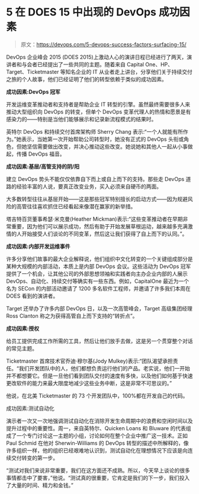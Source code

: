 # 5 在 DOES 15 中出现的 DevOps 成功因素

> 原文：<https://devops.com/5-devops-success-factors-surfacing-15/>

DevOps 企业峰会 2015 (DOES 2015)上激动人心的演讲日程已经进行了两天，演讲者和与会者已经提出了一些共同的主题。随着来自 Capital One、HP、Target、Ticketmaster 等知名企业的 IT 从业者走上讲台，分享他们关于持续交付之旅的个人故事，他们已经证明了他们的转型依赖于类似的成功因素。

**成功因素:DevOps 冠军**

开发运维变革推动者和支持者是帮助企业 IT 转型的引擎。虽然最终需要很多人来推动大型组织向 DevOps 的转变，但单个 DevOps 变革代理人的热情和愿景是有感染力的——特别是当他们能够展示和记录新流程模式的结果时。

英特尔 DevOps 和持续交付首席架构师 Sherry Chang 表示:“一个人就能有所作为。”她表示，当她第一次开始帮助公司转型时，她没有正式的 DevOps 头衔或角色，但她坚信需要做出改变，并决心推动这些改变。她说她和其他人一起从小事做起，传播 DevOps 福音。

**成功因素:基层/高管支持的阴/阳**

建立 DevOps 势头不能仅仅依靠自下而上或自上而下的支持。那些走 DevOps 道路的经验丰富的人说，要真正改变业务，买入必须来自硬币的两面。

大多数转型往往从基层开始——这是那些冠军特别擅长的启动方式——因为规避风险的高管往往喜欢抓住已经看起来像潜在赢家的新举措。

塔吉特百货董事希瑟·米克曼(Heather Mickman)表示:“这些变革推动者在早期非常重要，因为他们可以展示成功，然后有助于开始发展草根运动，越来越多充满激情的人开始接受人们谈论的不同变革，然后这让我们获得了自上而下的认同。”。

**成功因素:内部开发运维事件**

许多分享他们故事的最大企业解释说，他们组织中文化转变的一个关键组成部分是某种大规模的内部活动，本质上是内部 DevOps 会议。这些活动为 DevOps 冠军提供了一个机会，让其他公司的外部思想领袖和实践者向主办企业内部的人展示 DevOps、自动化、持续交付等确实有一些东西。例如，CapitalOne 最近为一个名为 SECon 的内部活动邀请了 1200 多名软件工程师，并邀请了许多我们本周在 DOES 看到的演讲者。

Target 还举办了许多内部 DevOps 日，以及一次高管峰会，Target 高级集团经理 Ross Clanton 称之为获得高管自上而下支持的“转折点”。

**成功因素:授权**

给员工提供完成工作所需的工具，然后让他们放手去做，这是另一个贯穿整个对话的常见主题。

Ticketmaster 首席技术官乔迪·穆尔基(Jody Mulkey)表示:“团队渴望承担责任。“我们开发团队中的人，他们都想负责运行他们的产品。老实说，他们一开始并不都想要它。但是一旦他们看到团队交付的速度有多快，以及他们如何基于快速更改软件的能力来最大限度地减少这些业务中断，这是非常不可思议的。”

他说，在北美 Ticketmaster 的 73 个开发团队中，100%都在开发自己的代码。

成功因素:测试自动化

演示者一次又一次地强调测试自动化在消除开发生命周期中的浪费和空闲时间以及提升过程中的重要性。周一，来自英特尔、Quicken Loans 和 Bluware 的代表组成了一个专门讨论这一主题的小组，讨论如何在整个企业中推广这一技术。正如 Paul Schmid 在他对 Sherwin-Williams 的 DevOps 转型的描述中所解释的，像许多组织一样，他的组织已经艰难地认识到，测试自动化在理想情况下应该是向连续交付转变的第一步。

“测试对我们来说非常重要，我们在这方面还不成熟。所以，今天早上谈论的很多事情都击中了要害，”他说。“测试真的很重要，它肯定是我们的下一步，我们投入了大量的时间、精力和金钱。”